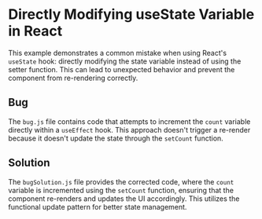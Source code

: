 # Directly Modifying useState Variable in React

This example demonstrates a common mistake when using React's `useState` hook: directly modifying the state variable instead of using the setter function. This can lead to unexpected behavior and prevent the component from re-rendering correctly.

## Bug
The `bug.js` file contains code that attempts to increment the `count` variable directly within a `useEffect` hook. This approach doesn't trigger a re-render because it doesn't update the state through the `setCount` function.

## Solution
The `bugSolution.js` file provides the corrected code, where the `count` variable is incremented using the `setCount` function, ensuring that the component re-renders and updates the UI accordingly.  This utilizes the functional update pattern for better state management.